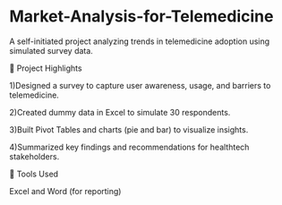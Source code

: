 # Market-Analysis-for-Telemedicine
A self-initiated project analyzing trends in telemedicine adoption using simulated survey data.

🔹 Project Highlights

1)Designed a survey to capture user awareness, usage, and barriers to telemedicine.

2)Created dummy data in Excel to simulate 30 respondents.

3)Built Pivot Tables and charts (pie and bar) to visualize insights.

4)Summarized key findings and recommendations for healthtech stakeholders.

🚀 Tools Used

Excel and Word (for reporting)
